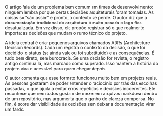 O artigo fala de um problema bem comum em times de desenvolvimento: ninguém lembra por que certas decisões arquiteturais foram tomadas. As coisas só “são assim” e pronto, o contexto se perde. O autor diz que a documentação tradicional de arquitetura é muito pesada e logo fica desatualizada. Em vez disso, ele propõe registrar só o que realmente importa: as decisões que mudam o rumo técnico do projeto.

A ideia central é criar pequenos arquivos chamados ADRs (Architecture Decision Records). Cada um registra o contexto da decisão, o que foi decidido, o status (se ainda vale ou foi substituído) e as consequências. É tudo bem direto, sem burocracia. Se uma decisão for revista, o registro antigo continua lá, mas marcado como superado. Isso mantém a história do projeto viva e acessível para quem chegar depois.

O autor comenta que esse formato funcionou muito bem em projetos reais. As pessoas gostaram de poder entender o raciocínio por trás das escolhas passadas, o que ajuda a evitar erros repetidos e decisões incoerentes. Ele reconhece que nem todos gostam de mexer em arquivos markdown dentro de um repositório, mas argumenta que o ganho de clareza compensa. No fim, é sobre dar visibilidade às decisões sem deixar a documentação virar um fardo.
